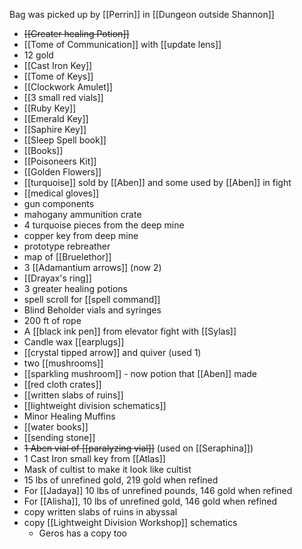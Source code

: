 Bag was picked up by [[Perrin]] in [[Dungeon outside Shannon]]

- ~~[[Greater healing Potion]]~~
- [[Tome of Communication]] with [[update lens]]
- 12 gold
- [[Cast Iron Key]]
- [[Tome of Keys]]
- [[Clockwork Amulet]]
- [[3 small red vials]]
- [[Ruby Key]]
- [[Emerald Key]]
- [[Saphire Key]]
- [[Sleep Spell book]]
- [[Books]]
- [[Poisoneers Kit]]
- [[Golden Flowers]]
- [[turquoise]] sold by [[Aben]] and some used by [[Aben]] in fight
- [[medical gloves]]
- gun components
- mahogany ammunition crate
- 4 turquoise pieces from the deep mine
- copper key from deep mine
- prototype rebreather
- map of [[Bruelethor]]
- 3 [[Adamantium arrows]] (now 2)
- [[Drayax's ring]]
- 3 greater healing potions
- spell scroll for [[spell command]]
- Blind Beholder vials and syringes 
- 200 ft of rope
- A [[black ink pen]]  from elevator fight with [[Sylas]] 
- Candle wax [[earplugs]]
- [[crystal tipped arrow]] and quiver (used 1)
- two [[mushrooms]] 
- [[sparkling mushroom]] - now potion that [[Aben]] made
- [[red cloth crates]]
- [[written slabs of ruins]]
- [[lightweight division schematics]]
- Minor Healing Muffins
- [[water books]]
- [[sending stone]] 
- ~~1 Aben vial of [[paralyzing vial]]~~ (used on [[Seraphina]])
- 1 Cast Iron small key from [[Atlas]] 
- Mask of cultist to make it look like cultist
- 15 lbs of unrefined gold, 219 gold when refined 
- For [[Jadaya]]  10 lbs of unrefined pounds, 146 gold when refined
- For [[Alisha]], 10 lbs of unrefined gold, 146 gold when refined
- copy written slabs of ruins in abyssal
- copy [[Lightweight Division Workshop]] schematics
	- Geros has a copy too